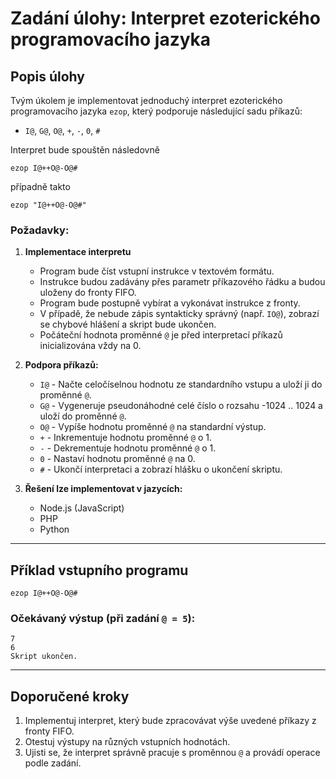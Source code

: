 # Zadání úlohy: Interpret ezoterického programovacího jazyka

## Popis úlohy
Tvým úkolem je implementovat jednoduchý interpret ezoterického programovacího jazyka `ezop`, který podporuje následující sadu příkazů:

- `I@`, `G@`, `O@`, `+`, `-`, `0`, `#`

Interpret bude spouštěn následovně
```
ezop I@++O@-O@#
```
případně takto
```
ezop "I@++O@-O@#"
```
### Požadavky:
1. **Implementace interpretu**
   - Program bude číst vstupní instrukce v textovém formátu.
   - Instrukce budou zadávány přes parametr příkazového řádku a budou uloženy do fronty FIFO.
   - Program bude postupně vybírat a vykonávat instrukce z fronty.
   - V případě, že nebude zápis syntakticky správný (např. `IO@`), zobrazí se chybové hlášení a skript bude ukončen.
   - Počáteční hodnota proměnné `@` je před interpretací příkazů inicializována vždy na 0.
   
2. **Podpora příkazů:**
   - `I@` - Načte celočíselnou hodnotu ze standardního vstupu a uloží ji do proměnné `@`.
   - `G@` - Vygeneruje pseudonáhodné celé číslo o rozsahu -1024 .. 1024 a uloží do proměnné `@`.
   - `O@` - Vypíše hodnotu proměnné `@` na standardní výstup.
   - `+` - Inkrementuje hodnotu proměnné `@` o 1.
   - `-` - Dekrementuje hodnotu proměnné `@` o 1.
   - `0` - Nastaví hodnotu proměnné `@` na 0.
   - `#` - Ukončí interpretaci a zobrazí hlášku o ukončení skriptu.

3. **Řešení lze implementovat v jazycích:**
   - Node.js (JavaScript)
   - PHP
   - Python

---

## Příklad vstupního programu

```
ezop I@++O@-O@#
```

### Očekávaný výstup (při zadání `@ = 5`):
```
7
6
Skript ukončen.
```

---

## Doporučené kroky
1. Implementuj interpret, který bude zpracovávat výše uvedené příkazy z fronty FIFO.
2. Otestuj výstupy na různých vstupních hodnotách.
3. Ujisti se, že interpret správně pracuje s proměnnou `@` a provádí operace podle zadání.


